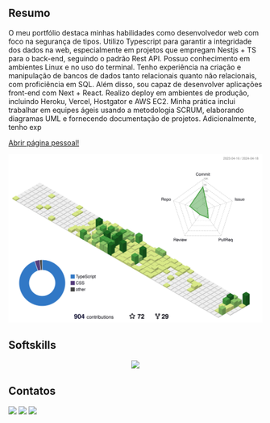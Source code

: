 ## Resumo

O meu portfólio destaca minhas habilidades como desenvolvedor web com
foco na segurança de tipos. Utilizo Typescript para garantir a integridade
dos dados na web, especialmente em projetos que empregam Nestjs + TS
para o back-end, seguindo o padrão Rest API. Possuo conhecimento em
ambientes Linux e no uso do terminal. Tenho experiência na criação e
manipulação de bancos de dados tanto relacionais quanto não relacionais,
com proficiência em SQL. Além disso, sou capaz de desenvolver
aplicações front-end com Next + React. Realizo deploy em ambientes de
produção, incluindo Heroku, Vercel, Hostgator e AWS EC2.
Minha prática inclui trabalhar em equipes ágeis usando a metodologia
SCRUM, elaborando diagramas UML e fornecendo documentação de
projetos. Adicionalmente, tenho exp

[Abrir página pessoal!](https://landing-page-person.vercel.app/)

![Status](./profile-green-animate.svg)

## Softskills

<p align="center">
  <img src="https://skillicons.dev/icons?i=ts,js,html,css,nodejs,react,nextjs,vite,express,threejs,nestjs,aws,bitbucket,git,github,webpack,postman,docker,heroku,vercel,tailwind,figma,prisma,sequelize,mysql,postgres,sqlite,mongodb,jest,cypress,linux,vim,nginx" />
</p>

## Contatos

<div> 
  <a href="https://www.instagram.com/emerson_jps/" target="_blank"><img src="https://img.shields.io/badge/-Instagram-%23E4405F?style=for-the-badge&logo=instagram&logoColor=white" target="_blank"></a>
  <a href = "mailto:emerson20010213@gmail.com"><img src="https://img.shields.io/badge/-Gmail-%23333?style=for-the-badge&logo=gmail&logoColor=white" target="_blank"></a>
  <a href="https://www.linkedin.com/in/emerson-jos%C3%A9-196095186/" target="_blank"><img src="https://img.shields.io/badge/-LinkedIn-%230077B5?style=for-the-badge&logo=linkedin&logoColor=white" target="_blank"></a>  
</div>

